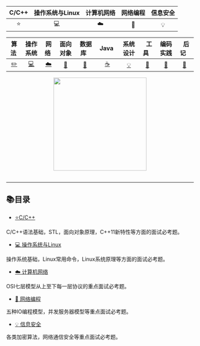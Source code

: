 | C/C++ | 操作系统与Linux | 计算机网络|网络编程| 信息安全| 
| :---: | :---: |:---: |:---: |:---: |
|⭐️| 💻 |☁️ | :art:| :bulb:|

| 算法&nbsp; | 操作系统 | 网络&nbsp;|面向对象| &nbsp;数据库&nbsp;&nbsp;|&nbsp;Java&nbsp;&nbsp;|系统设计| &nbsp;&nbsp;工具&nbsp;&nbsp; |编码实践| &nbsp;&nbsp;后记&nbsp;&nbsp; |
| :---: | :----: | :---: | :----: | :----: | :----: | :----: | :----: | :----: | :----: |
| [:pencil2:](#pencil2-算法) | [:computer:](#computer-操作系统) | [:cloud:](#cloud-网络) | [:art:](#art-面向对象) | [:floppy_disk:](#floppy_disk-数据库) |[:coffee:](#coffee-java)| [:bulb:](#bulb-系统设计) |[:wrench:](#wrench-工具)| [:watermelon:](#watermelon-编码实践) |[:memo:](#memo-后记)|




<div align="center">
    <img src="https://img-blog.csdnimg.cn/20201103115312231.png?x-oss-process=image/watermark,type_ZmFuZ3poZW5naGVpdGk,shadow_10,text_aHR0cHM6Ly9ibG9nLmNzZG4ubmV0L1dvcnRoeV9XYW5n" width="250px">
</div>

<br>

-------------
## 📚目录
* [ ⭐️C/C++](https://blog.csdn.net/Worthy_Wang/article/details/109222491)

C/C++语法基础，STL，面向对象原理，C++11新特性等方面的面试必考题。

* [💻 操作系统与Linux](https://blog.csdn.net/Worthy_Wang/article/details/109245079)

操作系统基础，Linux常用命令，Linux系统原理等方面的面试必考题。

* [☁️ 计算机网络](https://blog.csdn.net/Worthy_Wang/article/details/109293628)

OSI七层模型从上至下每一层协议的重点面试必考题。

* [:art: 网络编程](https://blog.csdn.net/Worthy_Wang/article/details/109442638)

五种IO编程模型，并发服务器模型等重点面试必考题。

* [:bulb: 信息安全](https://blog.csdn.net/Worthy_Wang/article/details/109446920)

各类加密算法，网络通信安全等重点面试必考题。
